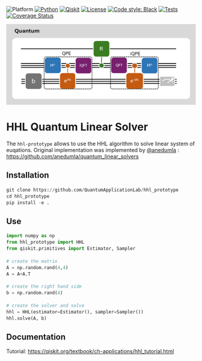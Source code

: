 ![Platform](https://img.shields.io/badge/platform-Linux-blue)
[![Python](https://img.shields.io/badge/Python-3.8-informational)](https://www.python.org/)
[![Qiskit](https://img.shields.io/badge/Qiskit-%E2%89%A5%200.44.2-6133BD)](https://github.com/Qiskit/qiskit)
[![License](https://img.shields.io/github/license/quantumapplicationlab/hhl-prototype?label=License)](https://github.com/quantumapplicationlab/hhl-prototype/blob/main/LICENSE.txt)
[![Code style: Black](https://img.shields.io/badge/Code%20style-Black-000.svg)](https://github.com/psf/black)
[![Tests](https://github.com/quantumapplicationlab/hhl-prototype/actions/workflows/coverage.yml/badge.svg)](https://github.com/quantumapplicationlab/hhl-prototype/actions/workflows/coverage.yml)
[![Coverage Status](https://coveralls.io/repos/github/QuantumApplicationLab/hhl-prototype/badge.svg?branch=main)](https://coveralls.io/github/QuantumApplicationLab/hhl-prototype?branch=main)

![hhl](./docs/hhl.png)

# HHL Quantum Linear Solver
The `hhl-prototype` allows to use the HHL algorithm to solve linear system of euqations. 
Original implementation was implemented by [@anedumla](https://github.com/anedumla) : https://github.com/anedumla/quantum_linear_solvers

## Installation
```python
git clone https://github.com/QuantumApplicationLab/hhl_prototype
cd hhl_prototype
pip install -e .
```

## Use

```python
import numpy as np
from hhl_prototype import HHL
from qiskit.primitives import Estimator, Sampler

# create the matrix
A = np.random.rand(4,4)
A = A+A.T

# create the right hand side 
b = np.random.rand(4)

# create the solver and solve
hhl = HHL(estimator=Estimator(), sampler=Sampler())
hhl.solve(A, b)
```



## Documentation
Tutorial: https://qiskit.org/textbook/ch-applications/hhl_tutorial.html
